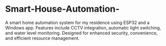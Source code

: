 # Smart-House-Automation-
A smart home automation system for my residence using ESP32 and a Windows app. Features include CCTV integration, automatic light switching, and water level monitoring. Designed for enhanced security, convenience, and efficient resource management.
